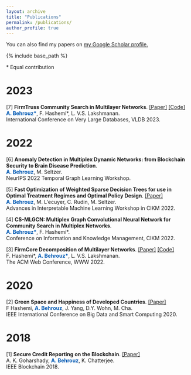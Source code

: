 ```yaml
---
layout: archive
title: "Publications"
permalink: /publications/
author_profile: true
---
```


  You can also find my papers on <u><a href="https://scholar.google.com/citations?user=UbwVuqIAAAAJ&hl=en">my Google Scholar profile</a>.</u>


{% include base_path %}

\* Equal contribution

# 2023
[7] **FirmTruss Community Search in Multilayer Networks**. [[Paper]](https://arxiv.org/pdf/2205.00742.pdf) [[Code]](https://github.com/joint-em/FTCS)  
**<span style="color:#0059b3;">A. Behrouz\*</span>**, F. Hashemi\*, L. V.S. Lakshmanan.  
International Conference on Very Large Databases, VLDB 2023.  

# 2022
[6] **Anomaly Detection in Multiplex Dynamic Networks: from Blockchain Security to Brain Disease Prediction**.  
**<span style="color:#0059b3;">A. Behrouz</span>**, M. Seltzer.  
NeurIPS 2022 Temporal Graph Learning Workshop.  

[5] **Fast Optimization of Weighted Sparse Decision Trees for use in Optimal Treatment Regimes and Optimal Policy Design**.  [[Paper]](https://arxiv.org/pdf/2210.06825.pdf)  
**<span style="color:#0059b3;">A. Behrouz</span>**, M. L\'ecuyer, C. Rudin, M. Seltzer.  
Advances in Interpretable Machine Learning Workshop in CIKM 2022.  

[4] **CS-MLGCN: Multiplex Graph Convolutional Neural Network for Community Search in Multiplex Networks**.  
**<span style="color:#0059b3;">A. Behrouz\*</span>**, F. Hashemi\*.  
Conference on Information and Knowledge Management, CIKM 2022.  


[3] **FirmCore Decomposition of Multilayer Networks**. [[Paper]](https://arxiv.org/pdf/2208.11200.pdf) [[Code]](https://github.com/joint-em/FirmCore)  
F. Hashemi*, **<span style="color:#0059b3;">A. Behrouz\*</span>**, L. V.S. Lakshmanan.  
The ACM Web Conference, WWW 2022.  


# 2020
[2] **Green Space and Happiness of Developed Countries**. [[Paper]](https://www.researchgate.net/profile/Donghee-Wohn/publication/340812176_Green_Space_and_Happiness_of_Developed_Countries/links/5ef9754945851550507b0766/Green-Space-and-Happiness-of-Developed-Countries.pdf)  
F Hashemi, **<span style="color:#0059b3;">A. Behrouz</span>**, J. Yang, D.Y. Wohn, M. Cha.  
IEEE International Conference on Big Data and Smart Computing 2020. 


# 2018
[1] **Secure Credit Reporting on the Blockchain**. [[Paper]](https://arxiv.org/pdf/1805.09104.pdf)  
A. K. Goharshady, **<span style="color:#0059b3;">A. Behrouz</span>**, K. Chatterjee.  
IEEE Blockchain 2018.
